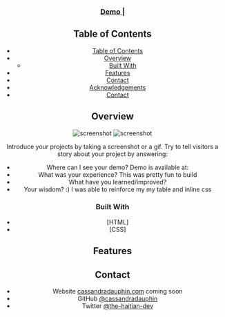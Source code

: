 <div align="center">
  <h3>
    <a href="https://github.com/cassandradauphin">
    <a href="#">
      Demo
    </a>
    <span> | </span>


## Table of Contents

- [Table of Contents](#table-of-contents)
- [Overview](#overview)
  - [Built With](#built-with)
- [Features](#features)
- [Contact](#contact)
- [Acknowledgements](#acknowledgements)
- [Contact](#contact)

<!-- OVERVIEW -->

## Overview

![screenshot](https://user-images.githubusercontent.com/16707738/92399059-5716eb00-f132-11ea-8b14-bcacdc8ec97b.png)
![screenshot](![image](https://user-images.githubusercontent.com/74683219/102932228-df18ca80-446d-11eb-8061-22b97fc87262.png)
)

Introduce your projects by taking a screenshot or a gif. Try to tell visitors a story about your project by answering:

- Where can I see your demo?
  Demo is available at: 
- What was your experience?
  This was pretty fun to build 
- What have you learned/improved?
- Your wisdom? :)
  I was able to reinforce my my table and inline css 
### Built With

<!-- This section should list any major frameworks that you built your project using. Here are a few examples.-->


- [HTML]
- [CSS]

## Features


## Contact
- Website [cassandradauphin.com](https://cassandradauphin.com) coming soon
- GitHub [@cassandradauphin](https://github.com/cassandradauphin)
- Twitter [@the-haitian-dev](https://twitter.com/the-haitian-dev)
